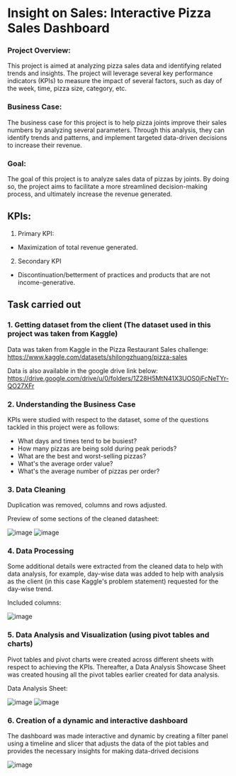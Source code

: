 # Insight on Sales: Interactive Pizza Sales Dashboard

### Project Overview:
This project is aimed at analyzing pizza sales data and identifying related trends and insights. 
The project will leverage several key performance indicators (KPIs) to measure the impact of several factors, such as day of the week, time, pizza size, category, etc.

### Business Case:
The business case for this project is to help pizza joints improve their sales numbers by analyzing several parameters. 
Through this analysis, they can identify trends and patterns, and implement targeted data-driven decisions to increase their revenue.

### Goal:
The goal of this project is to analyze sales data of pizzas by joints. 
By doing so, the project aims to facilitate a more streamlined decision-making process, and ultimately increase the revenue generated.

## KPIs:
1. Primary KPI:
  - Maximization of total revenue generated.

2. Secondary KPI
  - Discontinuation/betterment of practices and products that are not income-generative.

## Task carried out

### 1. Getting dataset from the client (The dataset used in this project was taken from Kaggle)

  Data was taken from Kaggle in the Pizza Restaurant Sales challenge: https://www.kaggle.com/datasets/shilongzhuang/pizza-sales
  
Data is also available in the google drive link below:
  https://drive.google.com/drive/u/0/folders/1Z28H5MtN41X3UOS0jFcNeTYr-QO27XFr

### 2. Understanding the Business Case

  KPIs were studied with respect to the dataset, some of the questions tackled in this project were as follows:
  - What days and times tend to be busiest?
  - How many pizzas are being sold during peak periods?
  - What are the best and worst-selling pizzas?
  - What's the average order value?
  - What's the average number of pizzas per order?

### 3. Data Cleaning

  Duplication was removed, columns and rows adjusted.

  Preview of some sections of the cleaned datasheet:
  
![image](https://github.com/Kartikaye07/Interactive-Sales-Dashboard/blob/main/images/Data%20Cleaning%202.png)
![image](https://github.com/Kartikaye07/Interactive-Sales-Dashboard/blob/main/images/Data%20Manipulation%201.png)
  
### 4. Data Processing 
  Some additional details were extracted from the cleaned data to help with data analysis, for example, day-wise data was added
  to help with analysis as the client (in this case Kaggle's problem statement) requested for the day-wise trend.
  
Included columns:

  ![image](https://github.com/Kartikaye07/Interactive-Sales-Dashboard/blob/main/images/Data%20Manipulation%202.png)

### 5. Data Analysis and Visualization (using pivot tables and charts)

  Pivot tables and pivot charts were created across different sheets with respect to achieving the KPIs. 
  Thereafter, a Data Analysis Showcase Sheet was created housing all the pivot tables earlier created for data analysis.

  Data Analysis Sheet:

  ![image](https://github.com/Kartikaye07/Interactive-Sales-Dashboard/blob/main/images/Pivot%20Tables%20and%20Charts%20-%201.png)
  ![image](https://github.com/Kartikaye07/Interactive-Sales-Dashboard/blob/main/images/Pivot%20Tables%20and%20Charts%20-%202.png)

### 6. Creation of a dynamic and interactive dashboard

  The dashboard was made interactive and dynamic by creating a filter panel using a timeline and slicer that adjusts the data of the piot tables and provides the necessary insights for making data-drived decisions

  ![image](https://github.com/Kartikaye07/Interactive-Sales-Dashboard/blob/main/images/Interactive%20Dashboard.png)




